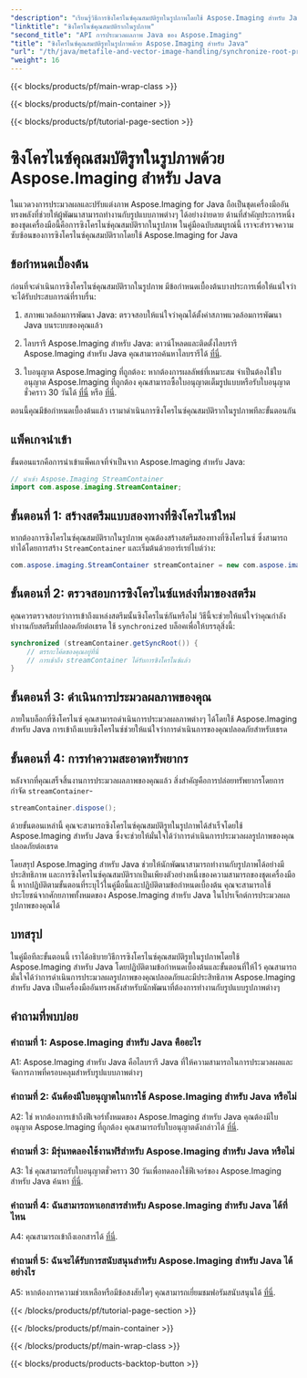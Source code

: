 ```yaml
---
"description": "เรียนรู้วิธีการซิงโครไนซ์คุณสมบัติรูทในรูปภาพโดยใช้ Aspose.Imaging สำหรับ Java รับรองการประมวลผลรูปภาพที่ปลอดภัยต่อเธรดด้วยคู่มือทีละขั้นตอนนี้"
"linktitle": "ซิงโครไนซ์คุณสมบัติรากในรูปภาพ"
"second_title": "API การประมวลผลภาพ Java ของ Aspose.Imaging"
"title": "ซิงโครไนซ์คุณสมบัติรูทในรูปภาพด้วย Aspose.Imaging สำหรับ Java"
"url": "/th/java/metafile-and-vector-image-handling/synchronize-root-property-in-images/"
"weight": 16
---
```


{{< blocks/products/pf/main-wrap-class >}}

{{< blocks/products/pf/main-container >}}

{{< blocks/products/pf/tutorial-page-section >}}

# ซิงโครไนซ์คุณสมบัติรูทในรูปภาพด้วย Aspose.Imaging สำหรับ Java

ในแวดวงการประมวลผลและปรับแต่งภาพ Aspose.Imaging for Java ถือเป็นชุดเครื่องมืออันทรงพลังที่ช่วยให้ผู้พัฒนาสามารถทำงานกับรูปแบบภาพต่างๆ ได้อย่างง่ายดาย ด้านที่สำคัญประการหนึ่งของชุดเครื่องมือนี้คือการซิงโครไนซ์คุณสมบัติรากในรูปภาพ ในคู่มือฉบับสมบูรณ์นี้ เราจะสำรวจความซับซ้อนของการซิงโครไนซ์คุณสมบัติรากโดยใช้ Aspose.Imaging for Java

## ข้อกำหนดเบื้องต้น

ก่อนที่จะดำเนินการซิงโครไนซ์คุณสมบัติรากในรูปภาพ มีข้อกำหนดเบื้องต้นบางประการเพื่อให้แน่ใจว่าจะได้รับประสบการณ์ที่ราบรื่น:

1. สภาพแวดล้อมการพัฒนา Java: ตรวจสอบให้แน่ใจว่าคุณได้ตั้งค่าสภาพแวดล้อมการพัฒนา Java บนระบบของคุณแล้ว

2. ไลบรารี Aspose.Imaging สำหรับ Java: ดาวน์โหลดและติดตั้งไลบรารี Aspose.Imaging สำหรับ Java คุณสามารถค้นหาไลบรารีได้ [ที่นี่](https://releases-aspose.com/imaging/java/).

3. ใบอนุญาต Aspose.Imaging ที่ถูกต้อง: หากต้องการผลลัพธ์ที่เหมาะสม จำเป็นต้องใช้ใบอนุญาต Aspose.Imaging ที่ถูกต้อง คุณสามารถซื้อใบอนุญาตเต็มรูปแบบหรือรับใบอนุญาตชั่วคราว 30 วันได้ [ที่นี่](https://purchase.aspose.com/buy) หรือ [ที่นี่](https://purchase-aspose.com/temporary-license/).

ตอนนี้คุณมีข้อกำหนดเบื้องต้นแล้ว เรามาดำเนินการซิงโครไนซ์คุณสมบัติรากในรูปภาพทีละขั้นตอนกัน

## แพ็คเกจนำเข้า

ขั้นตอนแรกคือการนำเข้าแพ็คเกจที่จำเป็นจาก Aspose.Imaging สำหรับ Java:

```java
// นำเข้า Aspose.Imaging StreamContainer
import com.aspose.imaging.StreamContainer;
```

## ขั้นตอนที่ 1: สร้างสตรีมแบบสองทางที่ซิงโครไนซ์ใหม่

หากต้องการซิงโครไนซ์คุณสมบัติรากในรูปภาพ คุณต้องสร้างสตรีมสองทางที่ซิงโครไนซ์ ซึ่งสามารถทำได้โดยการสร้าง `StreamContainer` และเริ่มต้นด้วยอาร์เรย์ไบต์ว่าง:

```java
com.aspose.imaging.StreamContainer streamContainer = new com.aspose.imaging.StreamContainer(new java.io.ByteArrayInputStream(new byte[0]));
```

## ขั้นตอนที่ 2: ตรวจสอบการซิงโครไนซ์แหล่งที่มาของสตรีม

คุณควรตรวจสอบว่าการเข้าถึงแหล่งสตรีมนั้นซิงโครไนซ์กันหรือไม่ วิธีนี้จะช่วยให้แน่ใจว่าคุณกำลังทำงานกับสตรีมที่ปลอดภัยต่อเธรด ใช้ `synchronized` บล็อคเพื่อให้บรรลุสิ่งนี้:

```java
synchronized (streamContainer.getSyncRoot()) {
    // ตรรกะโค้ดของคุณอยู่ที่นี่
    // การเข้าถึง streamContainer ได้รับการซิงโครไนซ์แล้ว
}
```

## ขั้นตอนที่ 3: ดำเนินการประมวลผลภาพของคุณ

ภายในบล็อกที่ซิงโครไนซ์ คุณสามารถดำเนินการประมวลผลภาพต่างๆ ได้โดยใช้ Aspose.Imaging สำหรับ Java การเข้าถึงแบบซิงโครไนซ์ช่วยให้แน่ใจว่าการดำเนินการของคุณปลอดภัยสำหรับเธรด

## ขั้นตอนที่ 4: การทำความสะอาดทรัพยากร

หลังจากที่คุณเสร็จสิ้นงานการประมวลผลภาพของคุณแล้ว สิ่งสำคัญคือการปล่อยทรัพยากรโดยการกำจัด `streamContainer`-

```java
streamContainer.dispose();
```

ด้วยขั้นตอนเหล่านี้ คุณจะสามารถซิงโครไนซ์คุณสมบัติรูทในรูปภาพได้สำเร็จโดยใช้ Aspose.Imaging สำหรับ Java ซึ่งจะช่วยให้มั่นใจได้ว่าการดำเนินการประมวลผลรูปภาพของคุณปลอดภัยต่อเธรด

โดยสรุป Aspose.Imaging สำหรับ Java ช่วยให้นักพัฒนาสามารถทำงานกับรูปภาพได้อย่างมีประสิทธิภาพ และการซิงโครไนซ์คุณสมบัติรากเป็นเพียงตัวอย่างหนึ่งของความสามารถของชุดเครื่องมือนี้ หากปฏิบัติตามขั้นตอนที่ระบุไว้ในคู่มือนี้และปฏิบัติตามข้อกำหนดเบื้องต้น คุณจะสามารถใช้ประโยชน์จากศักยภาพทั้งหมดของ Aspose.Imaging สำหรับ Java ในโปรเจ็กต์การประมวลผลรูปภาพของคุณได้

## บทสรุป

ในคู่มือทีละขั้นตอนนี้ เราได้อธิบายวิธีการซิงโครไนซ์คุณสมบัติรูทในรูปภาพโดยใช้ Aspose.Imaging สำหรับ Java โดยปฏิบัติตามข้อกำหนดเบื้องต้นและขั้นตอนที่ให้ไว้ คุณสามารถมั่นใจได้ว่าการดำเนินการประมวลผลรูปภาพของคุณปลอดภัยและมีประสิทธิภาพ Aspose.Imaging สำหรับ Java เป็นเครื่องมืออันทรงพลังสำหรับนักพัฒนาที่ต้องการทำงานกับรูปแบบรูปภาพต่างๆ

## คำถามที่พบบ่อย

### คำถามที่ 1: Aspose.Imaging สำหรับ Java คืออะไร

A1: Aspose.Imaging สำหรับ Java คือไลบรารี Java ที่ให้ความสามารถในการประมวลผลและจัดการภาพที่ครอบคลุมสำหรับรูปแบบภาพต่างๆ

### คำถามที่ 2: ฉันต้องมีใบอนุญาตในการใช้ Aspose.Imaging สำหรับ Java หรือไม่

A2: ใช่ หากต้องการเข้าถึงฟีเจอร์ทั้งหมดของ Aspose.Imaging สำหรับ Java คุณต้องมีใบอนุญาต Aspose.Imaging ที่ถูกต้อง คุณสามารถรับใบอนุญาตดังกล่าวได้ [ที่นี่](https://purchase-aspose.com/buy).

### คำถามที่ 3: มีรุ่นทดลองใช้งานฟรีสำหรับ Aspose.Imaging สำหรับ Java หรือไม่

A3: ใช่ คุณสามารถรับใบอนุญาตชั่วคราว 30 วันเพื่อทดลองใช้ฟีเจอร์ของ Aspose.Imaging สำหรับ Java ค้นหา [ที่นี่](https://purchase-aspose.com/temporary-license/).

### คำถามที่ 4: ฉันสามารถหาเอกสารสำหรับ Aspose.Imaging สำหรับ Java ได้ที่ไหน

A4: คุณสามารถเข้าถึงเอกสารได้ [ที่นี่](https://reference-aspose.com/imaging/java/).

### คำถามที่ 5: ฉันจะได้รับการสนับสนุนสำหรับ Aspose.Imaging สำหรับ Java ได้อย่างไร

A5: หากต้องการความช่วยเหลือหรือมีข้อสงสัยใดๆ คุณสามารถเยี่ยมชมฟอรัมสนับสนุนได้ [ที่นี่](https://forum-aspose.com/).

{{< /blocks/products/pf/tutorial-page-section >}}

{{< /blocks/products/pf/main-container >}}

{{< /blocks/products/pf/main-wrap-class >}}

{{< blocks/products/products-backtop-button >}}